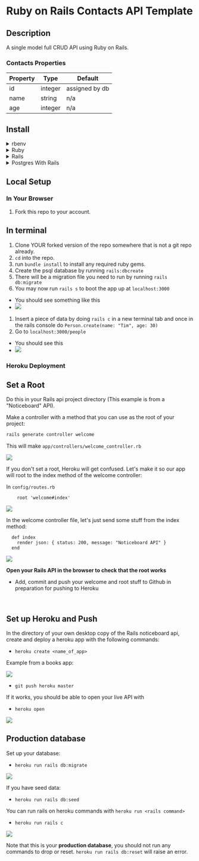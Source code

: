 # Ruby on Rails Contacts API Template

## Description

A single model full CRUD API using Ruby on Rails.

### Contacts Properties

|Property  | Type  | Default  |
|---|---|---|
| id | integer | assigned by db |
| name | string | n/a |
| age | integer | n/a |




## Install

<details><summary>rbenv</summary>
# Ruby - Environment

Your computer (Mac) already comes with a version of Ruby. Each one of you may or may not have the same version.

When you work on a project, all of your team members have to have the same version of Ruby.

Installing and uninstalling ruby every time you need to change which project you are working on would be a pain.

`rbenv` is a ruby environment manager. It can let you easily change between ruby versions.

## &#x26A0; Uninstall rvm


RVM is an alternative ruby environment manager.

If you have RVM already set up you will need to decide whether you want to continue using RVM or if you'd prefer to switch to `rbenv`. We won't be supporting RVM.

To check if you have RVM installed simply run the command `rvm`. If it is not installed you'll see the message `command not found: rvm`

To uninstall follow these instructions: [uninstall rvm](https://richonrails.com/articles/uninstalling-rvm)

RVM and RBENV do NOT work well together, so having both installed will cause _weirdness_ .

## Homebrew

1. See if brew is already installed (type `brew` and hit enter to see if it is). You should get a message about example usage, etc.

1. If you haven't install Homebrew, do so by going to http://brew.sh/
	- copy and paste this into the terminal `/usr/bin/ruby -e "$(curl -fsSL https://raw.githubusercontent.com/Homebrew/install/master/install)"` and hit return


1. If brew is installed, run `brew upgrade` to upgrade to the latest version of homebrew
	* Might take a while, might upgrade stuff for postgres, node, heroku, etc.
1. Run `brew update` to update the list of installable programs by homebrew
	* Might say Already up-to-date

## Install rbenv

rbenv is a version manager for Ruby. We don't want to use our system Ruby (the one that does things with our operating system) because we don't want to inadvertently break our operating system. Instead, let's get an up to date version of Ruby that is safe to mess with.

1. Check if rbenv already installed: `rbenv`
1. If already exists, upgrade with `brew upgrade rbenv ruby-build`

Otherwise

1. `$ brew install rbenv ruby-build`
</details>

<details><summary>Ruby</summary>
## View Possible Ruby Versions
**See which versions of Ruby you can download**

1. `$ rbenv install --list`

There will be stuff like `rbx` and `jruby`, we are only interested in the ones that start with numbers.

## Install Latest Ruby
**Install the latest version of Ruby**

Get the version of Ruby before `-dev`

1. `$ rbenv install 2.6.3`

* There is no way within rbenv just to get the latest stable version
* You **must** install Ruby 2.2.2 or greater for Rails 5.
* Install might take a long time -- Terminal could just look like it's hanging

> ruby-build: use readline from homebrew
>
> Installed ruby-2.6.3 to /usr/local/var/rbenv/versions/2.6.3

## View Installed Versions of Ruby

1. Run `rbenv versions`

![](https://i.imgur.com/k4F34DP.png)

* system is your system Ruby
* asterisk is next to the version that you are using

## View Currently Running Version of Ruby

1. Run `rbenv version`

## Switch RBENV to a different Version of Ruby

1. `$ rbenv global 2.6.3`
	* Check with `rbenv versions`. Asterisk should be next to 2.6.3
1. `$ rbenv rehash` to tell computer we've switch versions of ruby
	* Confirm switch again with `rbenv versions` `* 2.6.3`


**CLOSE AND RESTART TERMINAL**

## Update Environment to use new Ruby

1. Run `ruby -v` and confirm ruby version _now in use by the system_ is `2.6.3p111` or somesuch

IF NOT

1. `$ echo 'eval "$(rbenv init -)"' >> ~/.bash_profile`
	* (replace `.bash_profile` with `.zshrc` if you're using zsh)
1. `$ echo 'export PATH="$HOME/.rbenv/bin:$PATH"' >> ~/.bash_profile`
	* (replace `.bash_profile` with `.zshrc` if you're using zsh)
1. Run `ruby -v` and confirm ruby version _now in use by the system_ is `2.6.3p301` or somesuch

## Install a gem

Gems are like NPM packages for Ruby, but they're installed globally, as opposed to multiple times for each application that you build

1. List gems with `gem list`
1. Run `gem install pry` to install a gem called pry.  It's a ruby REPL command
1. Run `rbenv rehash` to tell computer we've installed a new gem
1. List gems with `gem list` look for `pry`
1. Rub `pry` to start pry command
1. Inside pry type `2 + 2`
1. If that works, type quit

Note: Might need to update the gem manager with `gem update --system`

</details>

<details><summary>Rails</summary>
## Install Rails 5.2.3

1. Run `gem install rails` to install the rails commands
2. `rbenv rehash`
3. `rails -v`

Note: if Rails already installed, might need to run `bundle update rails`

## Test Rails
1. Run `rails new rails_project` to create a new app
1. `cd rails_project`
1. Run `rails s` to start the server
1. Go to `http://localhost:3000`
1. `rm -rf rails_project`, this was just a test and we won't go back to this.
</details>

<details><summary>Postgres With Rails</summary>
Open a new terminal tab:

```
psql -l
```

## Rails with Postgres

```
cd ../
rails new blog_project -d postgresql
```

This will error, so:

```
sudo gem install pg
```

if that doesn't work:

```
sudo env ARCHFLAGS="-arch x86_64" gem install pg
```

or install [postgress.app](https://postgresapp.com/) and

```
gem install pg -- --with-pg-config=/Applications/Postgres.app/Contents/Versions/latest/bin/pg_config
```

and possibly

```
gem install pg -- --with-pg-include='/Applications/Postgres.app/Contents/Versions/latest/include/'
```

finally:

```
rails new blog_project -d postgresql
cd blog_project
rails s
```

check: http://localhost:3000.  You should get an error:

```
^c
rails db:create
```

check: http://localhost:3000

```
rails generate scaffold Post name:string title:string content:text
rails db:migrate
rails s
```

go to http://localhost:3000/posts and create some posts

In `psql` tab

```
psql -l
```

You should see `blog_project_development` and `blog_project_test` databases available

```
psql blog_project_development
SELECT * FROM posts;
```
</details>

## Local Setup

### In Your Browser

1. Fork this repo to your account.

## In terminal

1. Clone YOUR forked version of the repo somewhere that is not a git repo already.
1. ```cd``` into the repo.
1. run ```bundle install``` to install any required ruby gems.
1. Create the psql database by running ```rails:dbcreate```
1. There will be a migration file you need to run by running ```rails db:migrate```
1. You may now run ```rails s``` to boot the app up at ```localhost:3000```
  - You should see something like this
  - ![](https://i.imgur.com/j7HJ7mG.png)
1. Insert a piece of data by doing ```rails c``` in a new terminal tab and once in the rails console do ```Person.create(name: "Tim", age: 30)```
1. Go to ```localhost:3000/people```
  - You should see this
  - ![](https://i.imgur.com/nvtY2Sy.png)


### Heroku Deployment

## Set a Root

Do this in your Rails api project directory (This example is from a "Noticeboard" API).

Make a controller with a method that you can use as the root of your project:

```bash
rails generate controller welcome
```

This will make `app/controllers/welcome_controller.rb`

![](https://i.imgur.com/obbUkh8.png)

If you don't set a root, Heroku will get confused. Let's make it so our app will root to the index method of the welcome controller:

In `config/routes.rb`

```
    root 'welcome#index'
```

![](https://i.imgur.com/bg7F7rz.png)

In the welcome controller file, let's just send some stuff from the index method:

```
  def index
    render json: { status: 200, message: "Noticeboard API" }
  end
```

![](https://i.imgur.com/14nBStv.png)


**Open your Rails API in the browser to check that the root works**

* Add, commit and push your welcome and root stuff to Github in preparation for pushing to Heroku

<br>

## Set up Heroku and Push

In the directory of your own desktop copy of the Rails noticeboard api, create and deploy a heroku app with the following commands:

* `heroku create <name_of_app>`

Example from a books app:

![](https://i.imgur.com/hf6oZlz.png)

* `git push heroku master`

If it works, you should be able to open your live API with

* `heroku open`

![](https://i.imgur.com/h83oezN.png)

## Production database

Set up your database:

* `heroku run rails db:migrate`

![](https://i.imgur.com/oxx83gd.png)

If you have seed data:

* `heroku run rails db:seed`

You can run rails on heroku commands with `heroku run <rails command>`

* `heroku run rails c`

![](https://i.imgur.com/0Coz9K6.png)

Note that this is your **production database**, you should not run any commands to drop or reset. `heroku run rails db:reset` will raise an error.
